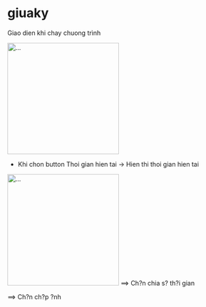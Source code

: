 # giuaky

Giao dien khi chay chuong trình

<img src="https://github.com/user-attachments/assets/ccf344bb-acf1-4577-b6a0-c345535860ff" alt="..." width="250" />


- Khi chon button Thoi gian hien tai -> Hien thi thoi gian hien tai

<img src="https://github.com/user-attachments/assets/52776050-b1f6-46f3-a8bb-ddbac8651b20" alt="..." width="250" />
==> Ch?n chia s? th?i gian


==> Ch?n ch?p ?nh
 

